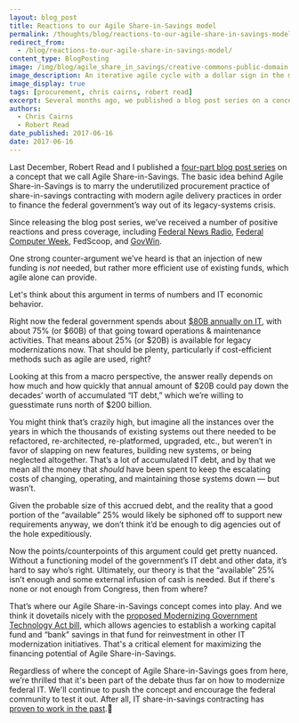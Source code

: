 ```yaml
---
layout: blog_post
title: Reactions to our Agile Share-in-Savings model
permalink: /thoughts/blog/reactions-to-our-agile-share-in-savings-model/
redirect_from:
  - /blog/reactions-to-our-agile-share-in-savings-model/
content_type: BlogPosting
image: /img/blog/agile_share_in_savings/creative-commons-public-domain.svg
image_description: An iterative agile cycle with a dollar sign in the middle.
image_display: true
tags: [procurement, chris cairns, robert read]
excerpt: Several months ago, we published a blog post series on a concept called Agile Share-in-Savings. We received a number of positive reactions, as well as some worthy counter-arguments.
authors:
  - Chris Cairns
  - Robert Read
date_published: 2017-06-16
date: 2017-06-16
---
```

Last December, Robert Read and I published a <a href="https://medium.com/@ccairns/bootstrapping-the-modernization-of-federal-legacy-systems-through-agile-share-in-savings-a1294b0f9877">four-part blog post series</a> on a concept that we call Agile Share-in-Savings. The basic idea behind Agile Share-in-Savings is to marry the underutilized procurement practice of share-in-savings contracting with modern agile delivery practices in order to finance the federal government’s way out of its legacy-systems crisis.

Since releasing the blog post series, we’ve received a number of positive reactions and press coverage, including <a href="https://federalnewsradio.com/commentary/2017/05/bootstrapping-the-way-out-of-the-legacy-it-systems-crisis/">Federal News Radio</a>, <a href="https://fcw.com/blogs/lectern/2017/01/kelman-agile-share-in-savings.aspx">Federal Computer Week</a>, <!-- <a href="https://www.fedscoop.com/agile-financing-model-agile-share-savings/"> -->FedScoop<!-- </a> -->, and <a href="https://iq.govwin.com/neo/marketAnalysis/view/1847?researchTypeId=1">GovWin</a>.

One strong counter-argument we’ve heard is that an injection of new funding is *not* needed, but rather more efficient use of existing funds, which agile alone can provide.

Let's think about this argument in terms of numbers and IT economic behavior.

Right now the federal government spends about <a href="http://www.gao.gov/products/GAO-16-696T">$80B annually on IT</a>, with about 75% (or $60B) of that going toward operations & maintenance activities. That means about 25% (or $20B) is available for legacy modernizations now. That should be plenty, particularly if cost-efficient methods such as agile are used, right?

Looking at this from a macro perspective, the answer really depends on how much and how quickly that annual amount of $20B could pay down the decades’ worth of accumulated “IT debt,” which we’re willing to guesstimate runs north of $200 billion.

You might think that’s crazily high, but imagine all the instances over the years in which the thousands of existing systems out there needed to be refactored, re-architected, re-platformed, upgraded, etc., but weren’t in favor of slapping on new features, building new systems, or being neglected altogether. That’s a lot of accumulated IT debt, and by that we mean all the money that *should* have been spent to keep the escalating costs of changing, operating, and maintaining those systems down — but wasn’t.

Given the probable size of this accrued debt, and the reality that a good portion of the “available” 25% would likely be siphoned off to support new requirements anyway, we don’t think it’d be enough to dig agencies out of the hole expeditiously.

Now the points/counterpoints of this argument could get pretty nuanced. Without a functioning model of the government’s IT debt and other data, it’s hard to say who’s right. Ultimately, our theory is that the “available” 25% isn’t enough and some external infusion of cash is needed. But if there's none or not enough from Congress, then from where?

That’s where our Agile Share-in-Savings concept comes into play. And we think it dovetails nicely with the <a href="https://www.congress.gov/bill/115th-congress/house-bill/2227">proposed Modernizing Government Technology Act bill</a>, which allows agencies to establish a working capital fund and “bank” savings in that fund for reinvestment in other IT modernization initiatives. That's a critical element for maximizing the financing potential of Agile Share-in-Savings.

Regardless of where the concept of Agile Share-in-Savings goes from here, we’re thrilled that it's been part of the debate thus far on how to modernize federal IT. We'll continue to push the concept and encourage the federal community to test it out. After all, IT share-in-savings contracting has <a href="https://medium.com/@ccairns/a-brief-history-of-it-share-in-savings-contracting-in-the-federal-government-d6f13f00e874">proven to work in the past</a>.
